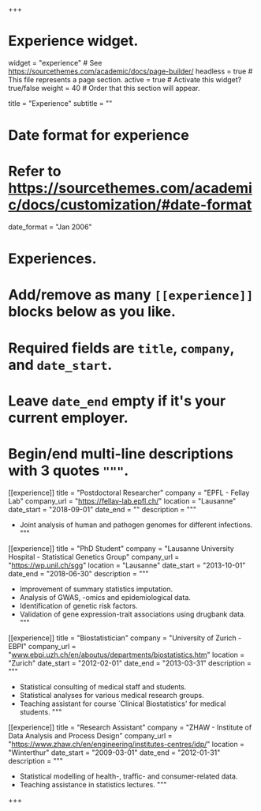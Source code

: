 +++
# Experience widget.
widget = "experience"  # See https://sourcethemes.com/academic/docs/page-builder/
headless = true  # This file represents a page section.
active = true  # Activate this widget? true/false
weight = 40  # Order that this section will appear.

title = "Experience"
subtitle = ""

# Date format for experience
#   Refer to https://sourcethemes.com/academic/docs/customization/#date-format
date_format = "Jan 2006"

# Experiences.
#   Add/remove as many `[[experience]]` blocks below as you like.
#   Required fields are `title`, `company`, and `date_start`.
#   Leave `date_end` empty if it's your current employer.
#   Begin/end multi-line descriptions with 3 quotes `"""`.

[[experience]]
  title = "Postdoctoral Researcher"
  company = "EPFL - Fellay Lab"
  company_url = "https://fellay-lab.epfl.ch/"
  location = "Lausanne"
  date_start = "2018-09-01"
  date_end = ""
  description = """
  * Joint analysis of human and pathogen genomes for different infections.
  """
  
  
[[experience]]
  title = "PhD Student"
  company = "Lausanne University Hospital - Statistical Genetics Group"
  company_url = "https://wp.unil.ch/sgg"
  location = "Lausanne"
  date_start = "2013-10-01"
  date_end = "2018-06-30"
  description = """
  * Improvement of summary statistics imputation.
  * Analysis of GWAS, -omics and epidemiological data.
  * Identification of genetic risk factors.
  * Validation of gene expression-trait associations using drugbank data.
  """

[[experience]]
  title = "Biostatistician"
  company = "University of Zurich - EBPI"
  company_url = "www.ebpi.uzh.ch/en/aboutus/departments/biostatistics.htm"
  location = "Zurich"
  date_start = "2012-02-01"
  date_end = "2013-03-31"
  description = """
  * Statistical consulting of medical staff and students.
  * Statistical analyses for various medical research groups.
  * Teaching assistant for course `Clinical Biostatistics' for medical students. 
  """


[[experience]]
  title = "Research Assistant"
  company = "ZHAW - Institute of Data Analysis and Process Design"
  company_url = "https://www.zhaw.ch/en/engineering/institutes-centres/idp/"
  location = "Winterthur"
  date_start = "2009-03-01"
  date_end = "2012-01-31"
  description = """
  * Statistical modelling of health-, traffic- and consumer-related data.
  * Teaching assistance in statistics lectures. 
  """



+++
